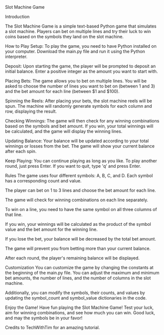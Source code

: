 Slot Machine Game


Introduction


The Slot Machine Game is a simple text-based Python game that simulates a slot machine. Players can bet on multiple lines and try their luck to win coins based on the symbols they land on the slot machine.

How to Play
Setup: To play the game, you need to have Python installed on your computer. Download the main.py file and run it using the Python interpreter.

Deposit: Upon starting the game, the player will be prompted to deposit an initial balance. Enter a positive integer as the amount you want to start with.

Placing Bets: The game allows you to bet on multiple lines. You will be asked to choose the number of lines you want to bet on (between 1 and 3) and the bet amount for each line (between $1 and $100).

Spinning the Reels: After placing your bets, the slot machine reels will be spun. The machine will randomly generate symbols for each column and row, displaying the result.

Checking Winnings: The game will then check for any winning combinations based on the symbols and bet amount. If you win, your total winnings will be calculated, and the game will display the winning lines.

Updating Balance: Your balance will be updated according to your total winnings or losses from the bet. The game will show your current balance after each spin.

Keep Playing: You can continue playing as long as you like. To play another round, just press Enter. If you want to quit, type 'q' and press Enter.

Rules
The game uses four different symbols: A, B, C, and D. Each symbol has a corresponding count and value.

The player can bet on 1 to 3 lines and choose the bet amount for each line.

The game will check for winning combinations on each line separately.

To win on a line, you need to have the same symbol on all three columns of that line.

If you win, your winnings will be calculated as the product of the symbol value and the bet amount for the winning line.

If you lose the bet, your balance will be decreased by the total bet amount.

The game will prevent you from betting more than your current balance.

After each round, the player's remaining balance will be displayed.

Customization
You can customize the game by changing the constants at the beginning of the main.py file. You can adjust the maximum and minimum bet amounts, the number of lines, and the number of columns in the slot machine.

Additionally, you can modify the symbols, their counts, and values by updating the symbol_count and symbol_value dictionaries in the code.

Enjoy the Game!
Have fun playing the Slot Machine Game! Test your luck, aim for winning combinations, and see how much you can win. Good luck, and may the symbols be in your favor!

Credits to TechWithTim for an amazing tutorial.